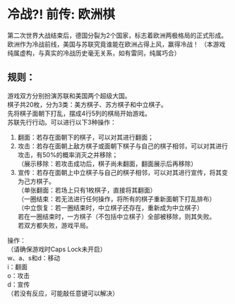 # 冷战?! 前传: 欧洲棋

第二次世界大战结束后，德国分裂为2个国家，标志着欧洲两极格局的正式形成。欧洲作为冷战前线，美国与苏联究竟谁能在欧洲占得上风，赢得冷战！
（本游戏纯属虚构，与真实的冷战历史毫无关系，如有雷同，纯属巧合）

## 规则：

游戏双方分别扮演苏联和美国两个超级大国。  
棋子共20枚，分为3类：美方棋子、苏方棋子和中立棋子。  
先将棋子面朝下打乱，摆成4行5列的棋局开始游戏。  
苏联先行行动。可以进行以下3种操作：
1. 翻面：若存在面朝下的棋子，可以对其进行翻面；
2. 攻击：若存在面朝上敌方棋子或面朝下棋子与自己的棋子相邻，可以对其进行攻击，有50%的概率消灭之并移除；  
（展示移除：若攻击成功后，棋子尚未翻面，翻面展示后再移除）
3. 宣传：若存在面朝上中立棋子与自己的棋子相邻，可以对其进行宣传，将其变为己方棋子。  
（单张翻面：若场上只有1枚棋子，直接将其翻面）  
（一圈结束：若无法进行任何操作，将所有的棋子重新面朝下打乱排布）  
（中立恢复：若一圈结束时，中立棋子还存在，重新成为中立棋子）  
若在一圈结束时，一方棋子（不包括中立棋子）全部被移除，则其失败。  
若双方都失败，游戏平局。  

操作：  
（请确保游戏时Caps Lock未开启）  
w、a、s和d：移动  
i：翻面  
o：攻击  
d：宣传  
（若没有反应，可能敲任意键可以解决）  
